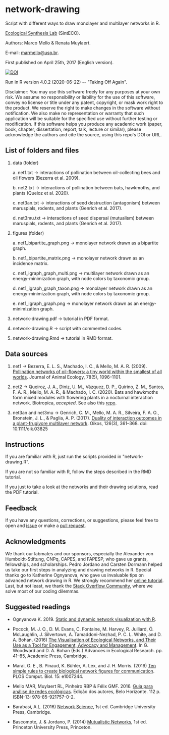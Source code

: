 # network-drawing

Script with different ways to draw monolayer and multilayer networks in R.

[Ecological Synthesis Lab](https://marcomellolab.wordpress.com) (SintECO).

Authors: Marco Mello & Renata Muylaert.

E-mail: marmello@usp.br.

First published on April 25th, 2017 (English version).

[![DOI](https://zenodo.org/badge/DOI/10.5281/zenodo.4118289.svg)](https://doi.org/10.5281/zenodo.4118289)

Run in R version 4.0.2 (2020-06-22) -- "Taking Off Again".

Disclaimer: You may use this software freely for any purposes at your own risk. We assume no responsibility or liability for the use of this software, convey no license or title under any patent, copyright, or mask work right to the product. We reserve the right to make changes in the software without notification. We also make no representation or warranty that such application will be suitable for the specified use without further testing or modification. If this software helps you produce any academic work (paper, book, chapter, dissertation, report, talk, lecture or similar), please acknowledge the authors and cite the source, using this repo's DOI or URL.


## List of folders and files

1. data (folder)

    a. net1.txt -> interactions of pollination between oil-collecting bees and oil flowers (Bezerra et al. 2009).

    b. net2.txt -> interactions of pollination between bats, hawkmoths, and plants (Queioz et al. 2020).

    c. net3an.txt -> interactions of seed destruction (antagonism) between maruspials, rodents, and plants (Genrich et al. 2017).
    
    d. net3mu.txt -> interactions of seed dispersal (mutualism) between maruspials, rodents, and plants (Genrich et al. 2017).
    
    
2. figures (folder)

    a. net1_bipartite_graph.png -> monolayer network drawn as a bipartite graph.

    b. net1_bipartite_matrix.png -> monolayer network drawn as an incidence matrix.
    
    c. net1_igraph_graph_multi.png -> multilayer network drawn as an energy-minimization graph, with node colors by taxonomic group.

    d. net1_igraph_graph_taxon.png -> monolayer network drawn as an energy-minimization graph, with node colors by taxonomic group.

    e. net1_igraph_graph.png -> monolayer network drawn as an energy-minimization graph.
    
    
3. network-drawing.pdf -> tutorial in PDF format.

4. network-drawing.R -> script with commented codes.

5. network-drawing.Rmd -> tutorial in RMD format.


## Data sources

1. net1 -> Bezerra, E. L. S., Machado, I. C., & Mello, M. A. R. (2009). [Pollination networks of oil-flowers: a tiny world within the smallest of all worlds](https://doi.org/10.1111/j.1365-2656.2009.01567.x). Journal of Animal Ecology, 78(5), 1096–1101. 

2. net2 -> Queiroz, J. A., Diniz, U. M., Vázquez, D. P., Quirino, Z. M., Santos, F. A. R., Mello, M. A. R., & Machado, I. C. (2020). Bats and hawkmoths form mixed modules with flowering plants in a nocturnal interaction network. Biotropica, *accepted*. See also this [repo](https://github.com/marmello77/queiroz-et-al-2020).

3. net3an and net3mu -> Genrich, C. M., Mello, M. A. R., Silveira, F. A. O., Bronstein, J. L., & Paglia, A. P. (2017). [Duality of interaction outcomes in a plant-frugivore multilayer network](https://doi.org/10.1111/oik.03825). Oikos, 126(3), 361–368. doi: 10.1111/oik.03825


## Instructions

If you are familiar with R, just run the scripts provided in "network-drawing.R".

If you are not so familiar with R, follow the steps described in the RMD tutorial.

If you just to take a look at the networks and their drawing solutions, read the PDF tutorial.


## Feedback

If you have any questions, corrections, or suggestions, please feel free to open and [issue](https://github.com/marmello77/network-drawing/issues) or make a [pull request](https://github.com/marmello77/network-drawing/pulls).


## Acknowledgments

We thank our labmates and our sponsors, especially the Alexander von Humboldt-Stiftung, CNPq, CAPES, and FAPESP, who gave us grants, fellowships, and scholarships. Pedro Jordano and Carsten Dormann helped us take our first steps in analyzing and drawing networks in R. Special thanks go to Katherine Ognyanova, who gave us invaluable tips on advanced network drawing in R. We strongly recommend her [online tutorial](http://kateto.net/network-visualization). Last, but not least, we thank the [Stack Overflow Community](https://stackoverflow.com), where we solve most of our coding dilemmas. 


## Suggested readings

* Ognyanova K. 2019. [Static and dynamic network visualization with R](http://kateto.net/network-visualization).

* Pocock, M. J. O., D. M. Evans, C. Fontaine, M. Harvey, R. Julliard, Ó. McLaughlin, J. Silvertown, A. Tamaddoni-Nezhad, P. C. L. White, and D. A. Bohan. (2016) [The Visualisation of Ecological Networks, and Their Use as a Tool for Engagement, Advocacy and Management](http://linkinghub.elsevier.com/retrieve/pii/S0065250415000355). In G. Woodward and D. A. Bohan (Eds.) Advances in Ecological Research. pp. 41–85, Academic Press, Cambridge.

* Marai, G. E., B. Pinaud, K. Bühler, A. Lex, and J. H. Morris. (2019) [Ten simple rules to create biological network figures for communication](https://doi.org/10.1371/journal.pcbi.1007244). PLOS Comput. Biol. 15: e1007244.

* Mello MAR, Muylaert RL, Pinheiro RBP & Félix GMF. 2016. [Guia para análise de redes ecológicas](https://marcomellolab.wordpress.com/software/). Edição dos autores, Belo Horizonte. 112 p. ISBN-13: 978-85-921757-0-2.

* Barabasi, A.L. (2016) [Network Science](http://barabasi.com/networksciencebook/), 1st ed. Cambridge University Press, Cambridge.

* Bascompte, J. & Jordano, P. (2014) [Mutualistic Networks](https://amzn.to/2FLwhto), 1st ed. Princeton University Press, Princeton.

